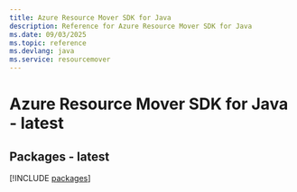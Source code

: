 ```yaml
---
title: Azure Resource Mover SDK for Java
description: Reference for Azure Resource Mover SDK for Java
ms.date: 09/03/2025
ms.topic: reference
ms.devlang: java
ms.service: resourcemover
---
```

# Azure Resource Mover SDK for Java - latest
## Packages - latest
[!INCLUDE [packages](resource-mover-index.md)]